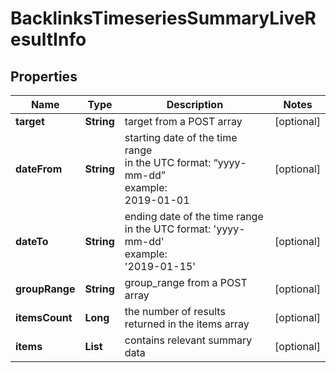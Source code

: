 # BacklinksTimeseriesSummaryLiveResultInfo


## Properties

| Name | Type | Description | Notes |
|------------ | ------------- | ------------- | -------------|
**target** | **String** | target from a POST array |[optional]|
**dateFrom** | **String** | starting date of the time range<br>in the UTC format: “yyyy-mm-dd”<br>example:<br>2019-01-01 |[optional]|
**dateTo** | **String** | ending date of the time range<br>in the UTC format: 'yyyy-mm-dd'<br>example:<br>'2019-01-15' |[optional]|
**groupRange** | **String** | group_range from a POST array |[optional]|
**itemsCount** | **Long** | the number of results returned in the items array |[optional]|
**items** | **List<BacklinksTimeseriesSummaryLiveItem>** | contains relevant summary data |[optional]|